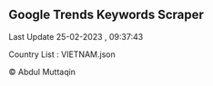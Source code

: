 

## Google Trends Keywords Scraper 
 
Last Update 25-02-2023 , 09:37:43

Country List :
VIETNAM.json



© Abdul Muttaqin 

